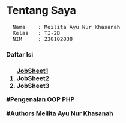 # Tentang Saya
<pre>
  Nama    : Meilita Ayu Nur Khasanah
  Kelas   : TI-2B
  NIM     : 230102038
</pre>

<h3>Daftar Isi <h3>
<ol>
  <a href=../Jobsheet1>JobSheet1</a>
  <li>JobSheet2</li>
  <li>JobSheet3</li>
</ol>

#Pengenalan OOP PHP

#Authors
Meilita Ayu Nur Khasanah
